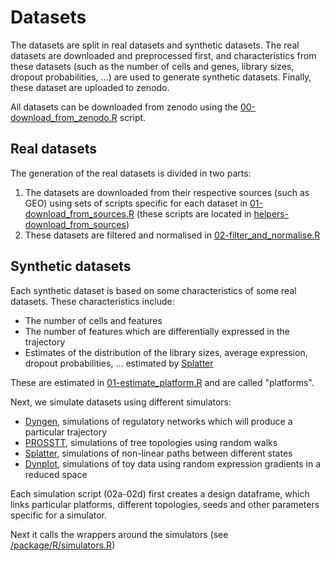 Datasets
================

The datasets are split in real datasets and synthetic datasets. The real datasets are downloaded and preprocessed first, and characteristics from these datasets (such as the number of cells and genes, library sizes, dropout probabilities, ...) are used to generate synthetic datasets. Finally, these dataset are uploaded to zenodo.

All datasets can be downloaded from zenodo using the [00-download\_from\_zenodo.R](00-download_from_zenodo.R) script.

Real datasets
-------------

The generation of the real datasets is divided in two parts:

1.  The datasets are downloaded from their respective sources (such as GEO) using sets of scripts specific for each dataset in [01-download\_from\_sources.R](01-download_from_sources.R) (these scripts are located in [helpers-download\_from\_sources](helpers-download_from_sources))
2.  These datasets are filtered and normalised in [02-filter\_and\_normalise.R](02-filter_and_normalise.R)

Synthetic datasets
------------------

Each synthetic dataset is based on some characteristics of some real datasets. These characteristics include:

-   The number of cells and features
-   The number of features which are differentially expressed in the trajectory
-   Estimates of the distribution of the library sizes, average expression, dropout probabilities, ... estimated by [Splatter](https://github.com/Oshlack/splatter)

These are estimated in [01-estimate\_platform.R](01-estimate_platform.R) and are called "platforms".

Next, we simulate datasets using different simulators:

-   [Dyngen](https://github.com/dynverse/dyngen), simulations of regulatory networks which will produce a particular trajectory
-   [PROSSTT](https://github.com/soedinglab/prosstt), simulations of tree topologies using random walks
-   [Splatter](https://github.com/Oshlack/splatter), simulations of non-linear paths between different states
-   [Dynplot](https://github.com/dynverse/dynplot), simulations of toy data using random expression gradients in a reduced space

Each simulation script (02a-02d) first creates a design dataframe, which links particular platforms, different topologies, seeds and other parameters specific for a simulator.

Next it calls the wrappers around the simulators (see [/package/R/simulators.R](/package/R/simulators.R))
